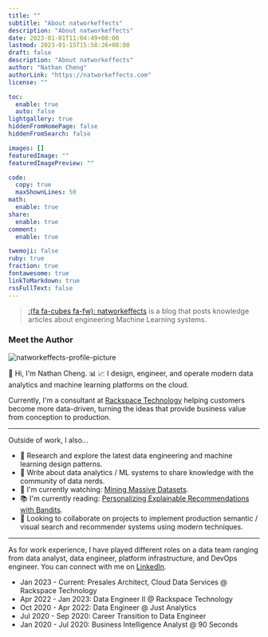 ```yaml
---
title: ""
subtitle: "About natworkeffects"
description: "About natworkeffects"
date: 2023-01-01T11:04:49+08:00
lastmod: 2023-01-15T15:58:26+08:00
draft: false
description: "About natworkeffects"
author: "Nathan Cheng"
authorLink: "https://natworkeffects.com"
license: ""

toc:
  enable: true
  auto: false
lightgallery: true
hiddenFromHomePage: false
hiddenFromSearch: false

images: []
featuredImage: ""
featuredImagePreview: ""

code:
  copy: true
  maxShownLines: 50
math:
  enable: true
share:
  enable: true
comment:
  enable: true

twemoji: false
ruby: true
fraction: true
fontawesome: true
linkToMarkdown: true
rssFullText: false
---
```


<!-- {{< style "img { height: 1.25rem; }" >}}
[![GitHub release (latest by date)](https://img.shields.io/github/v/release/dillonzq/LoveIt?style=flat-square)](https://github.com/dillonzq/LoveIt/releases)
[![Hugo](https://img.shields.io/badge/Hugo-%5E0.62.0-ff4088?style=flat-square&logo=hugo)](https://gohugo.io/)
[![License](https://img.shields.io/github/license/dillonzq/LoveIt?style=flat-square)](https://github.com/dillonzq/LoveIt/blob/master/LICENSE)
[![GitHub stars](https://img.shields.io/github/stars/dillonzq/LoveIt?style=social)](https://github.com/dillonzq/LoveIt)
[![GitHub forks](https://img.shields.io/github/forks/dillonzq/LoveIt?style=social)](https://github.com/dillonzq/LoveIt/fork)
{{< /style >}} -->

> [:(fa fa-cubes fa-fw): natworkeffects](https://natworkeffects.com) is a blog that posts knowledge articles about engineering Machine Learning systems.

### Meet the Author
![natworkeffects-profile-picture](/images/nc-profile-monochrome.png) 

👋 Hi, I'm Nathan Cheng. 📊 📈 I design, engineer, and operate modern data analytics and machine learning platforms on the cloud.

Currently, I'm a consultant at [Rackspace Technology](https://www.rackspace.com) helping customers become more data-driven, turning the ideas that provide business value from conception to production.

___
Outside of work, I also...

- 🔭 Research and explore the latest data engineering and machine learning design patterns.
- 📝 Write about data analytics / ML systems to share knowledge with the community of data nerds.
- 🎦 I'm currently watching: [Mining Massive Datasets](https://www.youtube.com/playlist?list=PLLssT5z_DsK9JDLcT8T62VtzwyW9LNepV).
- 📚 I'm currently reading: [Personalizing Explainable Recommendations with Bandits](https://dl.acm.org/doi/10.1145/3240323.3240354).
- 👯 Looking to collaborate on projects to implement production semantic / visual search and recommender systems using modern techniques.

___
As for work experience, I have played different roles on a data team ranging from data analyst, data engineer, platform infrastructure, and DevOps engineer. You can connect with me on [LinkedIn](https://www.linkedin.com/in/nathancheng-data).
- Jan 2023 - Current: Presales Architect, Cloud Data Services @ Rackspace Technology
- Apr 2022 - Jan 2023: Data Engineer II @ Rackspace Technology
- Oct 2020 - Apr 2022: Data Engineer @ Just Analytics
- Jul 2020 - Sep 2020: Career Transition to Data Engineer
- Jan 2020 - Jul 2020: Business Intelligence Analyst @ 90 Seconds

